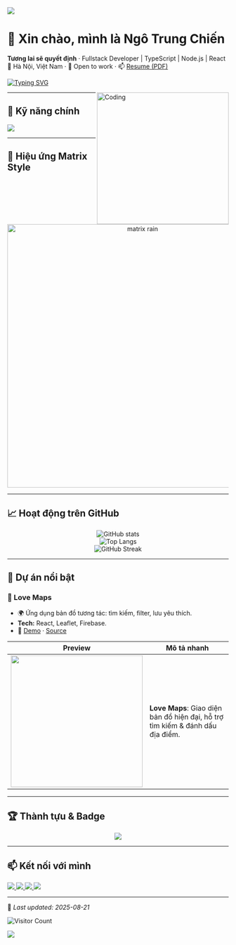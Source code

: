 <!-- Banner động theo Dark/Light mode -->
<picture>
  <source media="(prefers-color-scheme: dark)" srcset="https://capsule-render.vercel.app/api?type=waving&color=0:6a11cb,100:2575fc&height=200&section=header&text=Ngô%20Trung%20Chiến%20🚀&fontSize=40&fontColor=ffffff&animation=fadeIn&fontAlignY=35">
  <source media="(prefers-color-scheme: light)" srcset="https://capsule-render.vercel.app/api?type=waving&color=0:FF5733,100:C70039&height=200&section=header&text=Ngô%20Trung%20Chiến%20🚀&fontSize=40&fontColor=ffffff&animation=fadeIn&fontAlignY=35">
  <img src="https://capsule-render.vercel.app/api?type=waving&color=0:FF5733,100:C70039&height=200&section=header&text=Ngô%20Trung%20Chiến%20🚀&fontSize=40&fontColor=ffffff&animation=fadeIn&fontAlignY=35" />
</picture>

# 👋 Xin chào, mình là Ngô Trung Chiến  
**Tương lai sẽ quyết định** · Fullstack Developer | TypeScript | Node.js | React  
📍 Hà Nội, Việt Nam · 💼 Open to work · 📫 [Resume (PDF)](./CV.pdf)  

[![Typing SVG](https://readme-typing-svg.herokuapp.com?size=22&color=FF5733&center=true&vCenter=true&width=600&lines=Fullstack+Developer+🚀;Yêu+thích+TypeScript,+Node.js,+React;Đam+mê+AI,+Cloud,+DevOps;Luôn+sẵn+sàng+học+hỏi+📖)](https://git.io/typing-svg)

<img align="right" alt="Coding" width="300" src="https://raw.githubusercontent.com/saadeghi/saadeghi/master/dino.gif" />

---

## 🔧 Kỹ năng chính
<p>
  <img src="https://skillicons.dev/icons?i=ts,nodejs,react,python,mongodb,git,docker,linux,java,html,css" />
</p>

---

## 🌌 Hiệu ứng Matrix Style
<p align="center">
  <img src="https://i.gifer.com/origin/4b/4b9d15f91c95fd14e7c36a67f17b22c8_w200.gif" width="600" alt="matrix rain" />
</p>

---

## 📈 Hoạt động trên GitHub
<div align="center">
  
![GitHub stats](https://github-readme-stats.vercel.app/api?username=ngotrungchien232&show_icons=true&theme=radical)  
![Top Langs](https://github-readme-stats.vercel.app/api/top-langs/?username=ngotrungchien232&layout=compact&theme=radical)  
![GitHub Streak](https://github-readme-streak-stats.herokuapp.com/?user=ngotrungchien232&theme=radical)  

</div>

---

## 📌 Dự án nổi bật
### 🚀 Love Maps
- 🌍 Ứng dụng bản đồ tương tác: tìm kiếm, filter, lưu yêu thích.  
- **Tech:** React, Leaflet, Firebase.  
- 🔗 [Demo](https://ngotrungchien232.github.io/Love_Maps-01/) · [Source](https://github.com/ngotrungchien232/Love_Maps-01)

| Preview | Mô tả nhanh |
|---|---|
| <img src="./assets/lovemap-snap.png" width="300" /> | **Love Maps**: Giao diện bản đồ hiện đại, hỗ trợ tìm kiếm & đánh dấu địa điểm. |

---

## 🏆 Thành tựu & Badge
<p align="center">
  <img src="https://github-profile-trophy.vercel.app/?username=ngotrungchien232&theme=radical&no-frame=true&row=1&column=6" />
</p>

---

## 📫 Kết nối với mình
<p>
  <a href="https://linkedin.com/in/yourlinkedin">
    <img src="https://skillicons.dev/icons?i=linkedin" />
  </a>
  <a href="https://facebook.com/ngotrungchien">
    <img src="https://skillicons.dev/icons?i=facebook" />
  </a>
  <a href="mailto:ngotrungchien232@gmail.com">
    <img src="https://skillicons.dev/icons?i=gmail" />
  </a>
  <a href="https://www.instagram.com/ngtr_chjen/">
    <img src="https://skillicons.dev/icons?i=instagram" />
  </a>
</p>

---

📅 *Last updated: <!--UPDATED-->2025-08-21*  

![Visitor Count](https://profile-counter.glitch.me/ngotrungchien232/count.svg)  

<!-- Footer động -->
<picture>
  <source media="(prefers-color-scheme: dark)" srcset="https://capsule-render.vercel.app/api?type=waving&color=0:2575fc,100:6a11cb&height=100&section=footer">
  <source media="(prefers-color-scheme: light)" srcset="https://capsule-render.vercel.app/api?type=waving&color=0:C70039,100:FF5733&height=100&section=footer">
  <img src="https://capsule-render.vercel.app/api?type=waving&color=0:C70039,100:FF5733&height=100&section=footer" />
</picture>
